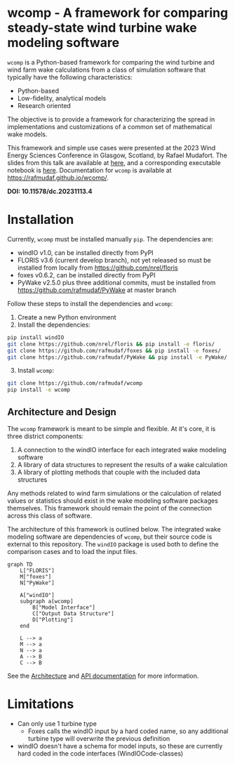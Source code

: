 
# wcomp - A framework for comparing steady-state wind turbine wake modeling software

`wcomp` is a Python-based framework for comparing the wind turbine and wind farm wake
calculations from a class of simulation software that typically have the following
characteristics:

- Python-based
- Low-fidelity, analytical models
- Research oriented

The objective is to provide a framework for characterizing the spread in implementations
and customizations of a common set of mathematical wake models. 

This framework and simple use cases were presented at the
2023 Wind Energy Sciences Conference in Glasgow, Scotland, by Rafael Mudafort.
The slides from this talk are available at
[here](https://github.com/rafmudaf/wcomp/blob/main/2.2%20Mudafort%20Validation%20Framework%20for%20Python-based%20steady-state%20wake%20models.pptx),
and a corresponding executable notebook is [here](https://github.com/rafmudaf/wcomp/blob/main/examples/wesc2023_demo.ipynb).
Documentation for `wcomp` is available at https://rafmudaf.github.io/wcomp/.

**DOI: 10.11578/dc.20231113.4**

# Installation

Currently, `wcomp` must be installed manually `pip`. The dependencies are:

- windIO v1.0, can be installed directly from PyPI
- FLORIS v3.6 (current develop branch), not yet released so must be installed from locally from https://github.com/nrel/floris
- foxes v0.6.2, can be installed directly from PyPI
- PyWake v2.5.0 plus three additional commits, must be installed from https://github.com/rafmudaf/PyWake at master branch

Follow these steps to install the dependencies and `wcomp`:
1. Create a new Python environment
2. Install the dependencies:

```bash
pip install windIO
git clone https://github.com/nrel/floris && pip install -e floris/
git clone https://github.com/rafmudaf/foxes && pip install -e foxes/
git clone https://github.com/rafmudaf/PyWake && pip install -e PyWake/
```

3. Install `wcomp`:

```bash
git clone https://github.com/rafmudaf/wcomp
pip install -e wcomp
```

## Architecture and Design

The `wcomp` framework is meant to be simple and flexible. At it's core, it is three
district components:

1. A connection to the windIO interface for each integrated wake modeling software
2. A library of data structures to represent the results of a wake calculation
3. A library of plotting methods that couple with the included data structures

Any methods related to wind farm simulations or the calculation of related values
or statistics should exist in the wake modeling software packages themselves.
This framework should remain the point of the connection across this class of
software.

The architecture of this framework is outlined below. The integrated wake modeling
software are dependencies of `wcomp`, but their source code is external to this repository.
The `windIO` package is used both to define the comparison cases and to load the input files.

```mermaid
graph TD
    L["FLORIS"]
    M["foxes"]
    N["PyWake"]

    A["windIO"]
    subgraph a[wcomp]
        B["Model Interface"]
        C["Output Data Structure"]
        D["Plotting"]
    end

    L --> a
    M --> a
    N --> a
    A --> B
    C --> B
```

See the [Architecture](https://rafmudaf.github.io/wcomp/architecture.html) and
[API documentation](https://rafmudaf.github.io/wcomp/api_docs.html) for more information.


# Limitations
- Can only use 1 turbine type
    - Foxes calls the windIO input by a hard coded name, so any additional turbine type will overwrite the previous definition
- windIO doesn't have a schema for model inputs, so these are currently hard coded in the code interfaces (WindIOCode-classes)
